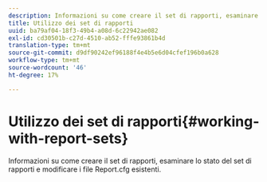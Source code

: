 ```yaml
---
description: Informazioni su come creare il set di rapporti, esaminare lo stato del set di rapporti e modificare i file Report.cfg esistenti.
title: Utilizzo dei set di rapporti
uuid: ba79af04-18f3-49b4-a08d-6c22942ae082
exl-id: cd30501b-c27d-4510-ab52-fffe93861b4d
translation-type: tm+mt
source-git-commit: d9df90242ef96188f4e4b5e6d04cfef196b0a628
workflow-type: tm+mt
source-wordcount: '46'
ht-degree: 17%

---
```


# Utilizzo dei set di rapporti{#working-with-report-sets}

Informazioni su come creare il set di rapporti, esaminare lo stato del set di rapporti e modificare i file Report.cfg esistenti.
